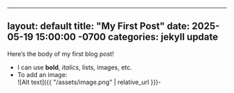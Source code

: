 ---
layout: default
title:  "My First Post"
date:   2025-05-19 15:00:00 -0700
categories: jekyll update
--

Here’s the body of my first blog post!  
- I can use **bold**, _italics_, lists, images, etc.  
- To add an image:  
  ![Alt text]({{ "/assets/image.png" | relative_url }})-
